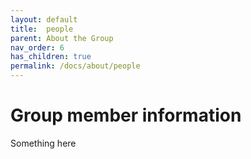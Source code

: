 ```yaml
---
layout: default
title:  people
parent: About the Group
nav_order: 6
has_children: true
permalink: /docs/about/people
---
```


#   Group member information


Something here
